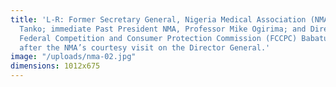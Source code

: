 ```yaml
---
title: 'L-R: Former Secretary General, Nigeria Medical Association (NMA), Dr. Yusuf
  Tanko; immediate Past President NMA, Professor Mike Ogirima; and Director General,
  Federal Competition and Consumer Protection Commission (FCCPC) Babatunde Irukera; in a brief discussion soon
  after the NMA’s courtesy visit on the Director General.'
image: "/uploads/nma-02.jpg"
dimensions: 1012x675
---
```


